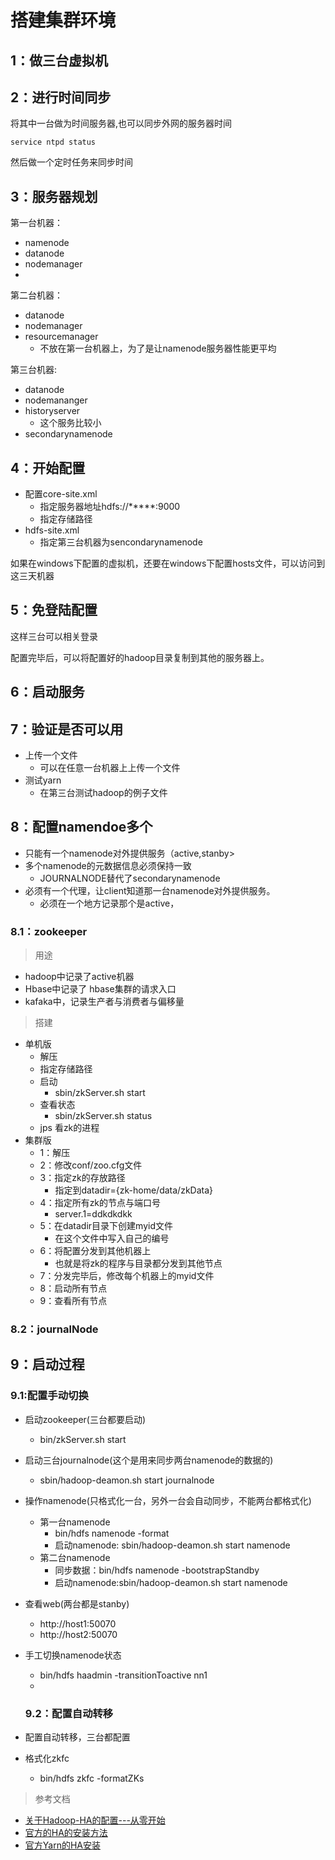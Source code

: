 

# 搭建集群环境



## 1：做三台虚拟机

## 2：进行时间同步

将其中一台做为时间服务器,也可以同步外网的服务器时间

```
service ntpd status
```

然后做一个定时任务来同步时间





## 3：服务器规划

第一台机器：

* namenode
* datanode
* nodemanager
* 

第二台机器：

* datanode
* nodemanager
* resourcemanager
  * 不放在第一台机器上，为了是让namenode服务器性能更平均

第三台机器:

* datanode
* nodemananger
* historyserver
  * 这个服务比较小
* secondarynamenode



## 4：开始配置

* 配置core-site.xml
  * 指定服务器地址hdfs://*****:9000
  * 指定存储路径
* hdfs-site.xml
  * 指定第三台机器为sencondarynamenode



如果在windows下配置的虚拟机，还要在windows下配置hosts文件，可以访问到这三天机器



## 5：免登陆配置

这样三台可以相关登录

配置完毕后，可以将配置好的hadoop目录复制到其他的服务器上。





## 6：启动服务





## 7：验证是否可以用



* 上传一个文件
  * 可以在任意一台机器上上传一个文件
* 测试yarn
  * 在第三台测试hadoop的例子文件



## 8：配置namendoe多个

* 只能有一个namenode对外提供服务（active,stanby>
* 多个namenode的元数据信息必须保持一致
  * JOURNALNODE替代了secondarynamenode
* 必须有一个代理，让client知道那一台namenode对外提供服务。
  * 必须在一个地方记录那个是active，



### 8.1：zookeeper

>  用途

* hadoop中记录了active机器
* Hbase中记录了 hbase集群的请求入口
* kafaka中，记录生产者与消费者与偏移量



> 搭建

* 单机版
  * 解压
  * 指定存储路径
  * 启动
    * sbin/zkServer.sh start
  * 查看状态
    * sbin/zkServer.sh status
  * jps 看zk的进程
* 集群版
  *  1：解压
  * 2：修改conf/zoo.cfg文件
  * 3：指定zk的存放路径
    * 指定到datadir={zk-home/data/zkData}
  * 4：指定所有zk的节点与端口号
    * server.1=ddkdkdkk
  * 5：在datadir目录下创建myid文件
    * 在这个文件中写入自己的编号
  * 6：将配置分发到其他机器上
    * 也就是将zk的程序与目录都分发到其他节点
  * 7：分发完毕后，修改每个机器上的myid文件
  * 8：启动所有节点
  * 9：查看所有节点



### 8.2：journalNode 



## 9：启动过程



### 9.1:配置手动切换



* 启动zookeeper(三台都要启动)
  
  * bin/zkServer.sh start
* 启动三台journalnode(这个是用来同步两台namenode的数据的)
  
  * sbin/hadoop-deamon.sh start journalnode
* 操作namenode(只格式化一台，另外一台会自动同步，不能两台都格式化)
  * 第一台namenode
    * bin/hdfs namenode -format
    * 启动namenode: sbin/hadoop-deamon.sh start namenode
  * 第二台namenode
    * 同步数据：bin/hdfs namenode -bootstrapStandby
    * 启动namenode:sbin/hadoop-deamon.sh start namenode
* 查看web(两台都是stanby)
  * http://host1:50070
  * http://host2:50070

* 手工切换namenode状态

  * bin/hdfs haadmin -transitionToactive nn1
  * 

  ### 9.2：配置自动转移

* 配置自动转移，三台都配置
* 格式化zkfc
  
  * bin/hdfs zkfc -formatZKs





> 参考文档

* [关于Hadoop-HA的配置---从零开始](https://blog.csdn.net/lsr40/article/details/77165453)
* [官方的HA的安装方法](http://hadoop.apache.org/docs/stable/hadoop-project-dist/hadoop-common/ClusterSetup.html)
* [官方Yarn的HA安装](http://hadoop.apache.org/docs/stable/hadoop-yarn/hadoop-yarn-site/ResourceManagerHA.html)







